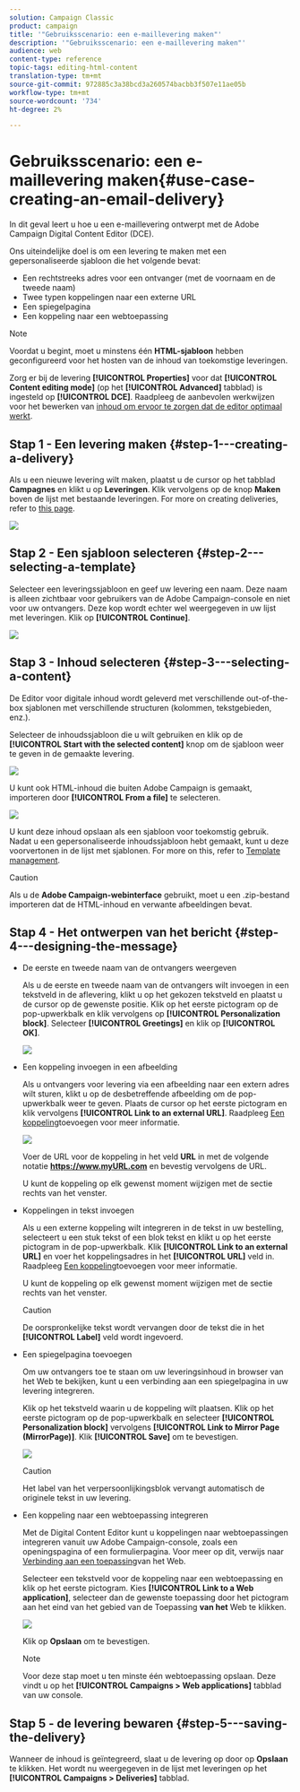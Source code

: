 ```yaml
---
solution: Campaign Classic
product: campaign
title: '"Gebruiksscenario: een e-maillevering maken"'
description: '"Gebruiksscenario: een e-maillevering maken"'
audience: web
content-type: reference
topic-tags: editing-html-content
translation-type: tm+mt
source-git-commit: 972885c3a38bcd3a260574bacbb3f507e11ae05b
workflow-type: tm+mt
source-wordcount: '734'
ht-degree: 2%

---
```



# Gebruiksscenario: een e-maillevering maken{#use-case-creating-an-email-delivery}

In dit geval leert u hoe u een e-maillevering ontwerpt met de Adobe Campaign Digital Content Editor (DCE).

Ons uiteindelijke doel is om een levering te maken met een gepersonaliseerde sjabloon die het volgende bevat:

* Een rechtstreeks adres voor een ontvanger (met de voornaam en de tweede naam)
* Twee typen koppelingen naar een externe URL
* Een spiegelpagina
* Een koppeling naar een webtoepassing

>[!NOTE]
>
>Voordat u begint, moet u minstens één **HTML-sjabloon** hebben geconfigureerd voor het hosten van de inhoud van toekomstige leveringen.
>
>Zorg er bij de levering **[!UICONTROL Properties]** voor dat **[!UICONTROL Content editing mode]** (op het **[!UICONTROL Advanced]** tabblad) is ingesteld op **[!UICONTROL DCE]**. Raadpleeg de aanbevolen werkwijzen voor het bewerken van [inhoud om ervoor te zorgen dat de editor optimaal werkt](../../web/using/content-editing-best-practices.md).

## Stap 1 - Een levering maken {#step-1---creating-a-delivery}

Als u een nieuwe levering wilt maken, plaatst u de cursor op het tabblad **Campagnes** en klikt u op **Leveringen**. Klik vervolgens op de knop **Maken** boven de lijst met bestaande leveringen. For more on creating deliveries, refer to [this page](../../delivery/using/about-email-channel.md).

![](assets/delivery_step_1.png)

## Stap 2 - Een sjabloon selecteren {#step-2---selecting-a-template}

Selecteer een leveringssjabloon en geef uw levering een naam. Deze naam is alleen zichtbaar voor gebruikers van de Adobe Campaign-console en niet voor uw ontvangers. Deze kop wordt echter wel weergegeven in uw lijst met leveringen. Klik op **[!UICONTROL Continue]**.

![](assets/dce_delivery_model.png)

## Stap 3 - Inhoud selecteren {#step-3---selecting-a-content}

De Editor voor digitale inhoud wordt geleverd met verschillende out-of-the-box sjablonen met verschillende structuren (kolommen, tekstgebieden, enz.).

Selecteer de inhoudssjabloon die u wilt gebruiken en klik op de **[!UICONTROL Start with the selected content]** knop om de sjabloon weer te geven in de gemaakte levering.

![](assets/dce_select_model.png)

U kunt ook HTML-inhoud die buiten Adobe Campaign is gemaakt, importeren door **[!UICONTROL From a file]** te selecteren.

![](assets/dce_select_from_file_template.png)

U kunt deze inhoud opslaan als een sjabloon voor toekomstig gebruik. Nadat u een gepersonaliseerde inhoudssjabloon hebt gemaakt, kunt u deze voorvertonen in de lijst met sjablonen. For more on this, refer to [Template management](../../web/using/template-management.md).

>[!CAUTION]
>
>Als u de **Adobe Campaign-webinterface** gebruikt, moet u een .zip-bestand importeren dat de HTML-inhoud en verwante afbeeldingen bevat.

## Stap 4 - Het ontwerpen van het bericht {#step-4---designing-the-message}

* De eerste en tweede naam van de ontvangers weergeven

   Als u de eerste en tweede naam van de ontvangers wilt invoegen in een tekstveld in de aflevering, klikt u op het gekozen tekstveld en plaatst u de cursor op de gewenste positie. Klik op het eerste pictogram op de pop-upwerkbalk en klik vervolgens op **[!UICONTROL Personalization block]**. Selecteer **[!UICONTROL Greetings]** en klik op **[!UICONTROL OK]**.

   ![](assets/dce_personalizationblock_greetings.png)

* Een koppeling invoegen in een afbeelding

   Als u ontvangers voor levering via een afbeelding naar een extern adres wilt sturen, klikt u op de desbetreffende afbeelding om de pop-upwerkbalk weer te geven. Plaats de cursor op het eerste pictogram en klik vervolgens **[!UICONTROL Link to an external URL]**. Raadpleeg [Een koppeling](../../web/using/editing-content.md#adding-a-link)toevoegen voor meer informatie.

   ![](assets/dce_externalpage.png)

   Voer de URL voor de koppeling in het veld **URL** in met de volgende notatie **https://www.myURL.com** en bevestig vervolgens de URL.

   U kunt de koppeling op elk gewenst moment wijzigen met de sectie rechts van het venster.

* Koppelingen in tekst invoegen

   Als u een externe koppeling wilt integreren in de tekst in uw bestelling, selecteert u een stuk tekst of een blok tekst en klikt u op het eerste pictogram in de pop-upwerkbalk. Klik **[!UICONTROL Link to an external URL]** en voer het koppelingsadres in het **[!UICONTROL URL]** veld in. Raadpleeg [Een koppeling](../../web/using/editing-content.md#adding-a-link)toevoegen voor meer informatie.

   U kunt de koppeling op elk gewenst moment wijzigen met de sectie rechts van het venster.

   >[!CAUTION]
   >
   >De oorspronkelijke tekst wordt vervangen door de tekst die in het **[!UICONTROL Label]** veld wordt ingevoerd.

* Een spiegelpagina toevoegen

   Om uw ontvangers toe te staan om uw leveringsinhoud in browser van het Web te bekijken, kunt u een verbinding aan een spiegelpagina in uw levering integreren.

   Klik op het tekstveld waarin u de koppeling wilt plaatsen. Klik op het eerste pictogram op de pop-upwerkbalk en selecteer **[!UICONTROL Personalization block]** vervolgens **[!UICONTROL Link to Mirror Page (MirrorPage)]**. Klik **[!UICONTROL Save]** om te bevestigen.

   ![](assets/dce_mirrorpage.png)

   >[!CAUTION]
   >
   >Het label van het verpersoonlijkingsblok vervangt automatisch de originele tekst in uw levering.

* Een koppeling naar een webtoepassing integreren

   Met de Digital Content Editor kunt u koppelingen naar webtoepassingen integreren vanuit uw Adobe Campaign-console, zoals een openingspagina of een formulierpagina. Voor meer op dit, verwijs naar [Verbinding aan een toepassing](../../web/using/editing-content.md#link-to-a-web-application)van het Web.

   Selecteer een tekstveld voor de koppeling naar een webtoepassing en klik op het eerste pictogram. Kies **[!UICONTROL Link to a Web application]**, selecteer dan de gewenste toepassing door het pictogram aan het eind van het gebied van de Toepassing **van het** Web te klikken.

   ![](assets/dce_webapp.png)

   Klik op **Opslaan** om te bevestigen.

   >[!NOTE]
   >
   >Voor deze stap moet u ten minste één webtoepassing opslaan. Deze vindt u op het **[!UICONTROL Campaigns > Web applications]** tabblad van uw console.

## Stap 5 - de levering bewaren {#step-5---saving-the-delivery}

Wanneer de inhoud is geïntegreerd, slaat u de levering op door op **Opslaan** te klikken. Het wordt nu weergegeven in de lijst met leveringen op het **[!UICONTROL Campaigns > Deliveries]** tabblad.
